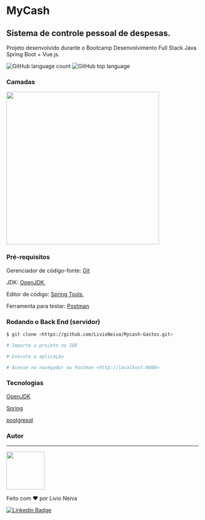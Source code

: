 <!-- # titulo, mesmo h1 o html -->
# MyCash

<!-- ## subtitulo, mesmo h2 o html -->
## Sistema de controle pessoal de despesas.

Projeto desenvolvido durante o Bootcamp Desenvolvimento Full Stack Java Spring Boot + Vue.js.
<!-- ![]() para por uma imagem -->
![GitHub language count](https://img.shields.io/github/languages/count/LivioNeiva/MyCash-Gastos-Despesas)
![GitHub top language](https://img.shields.io/github/languages/top/LivioNeiva/MyCash-Gastos-Despesas)

### Camadas

<img src="https://user-images.githubusercontent.com/35788149/121291773-39dc9c00-c8bf-11eb-8f89-49b217d9b400.jpg" width="400px" alt=""/>

### Pré-requisitos

Gerenciador de código-fonte: [Git](https://git-scm.com)

JDK: [OpenJDK](https://adoptopenjdk.net/),

Editor de código:
[Spring Tools](https://spring.io/tools),

Ferramenta para testar:
[Postman](https://www.postman.com/downloads/)

### Rodando o Back End (servidor)

```bash
$ git clone <https://github.com/LivioNeiva/Mycash-Gastos.git>

# Importe o projeto no IDE

# Execute a aplicação

# Acesse no navegador ou Postman <http://localhost:8080>
```

### Tecnologias

[OpenJDK](https://adoptopenjdk.net/)

[Spring](https://spring.io/)

[postgresql](https://wiki.postgresql.org/wiki/Main_Page/pt)

### Autor
---

<a href="#informar site ou portifolio do  projeto">
 <img src="https://user-images.githubusercontent.com/35788149/121282740-64732880-c8b0-11eb-9f81-85bdfd8b1c25.png" width="100px;" alt=""/>
</a> 


Feito com ❤️ por Livio Neiva



[![Linkedin Badge](https://img.shields.io/badge/-Livio%20Neiva-blue?style=flat-square&logo=Linkedin&logoColor=white&https://www.linkedin.com/in/l%C3%ADvio-de-s-neiva-771145143/)](https://www.linkedin.com/in/l%C3%ADvio-de-s-neiva-771145143/)
